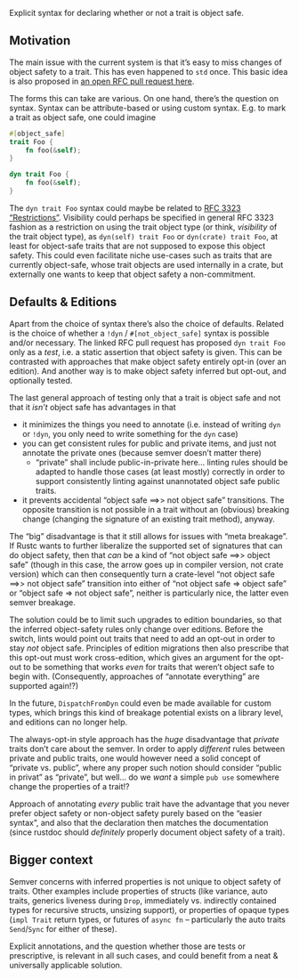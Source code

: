 Explicit syntax for declaring whether or not a trait is object safe.

## Motivation

The main issue with the current system is that it’s easy to miss changes of object safety to a trait. This has even happened to `std` once.
This basic idea is also proposed in [an open RFC pull request here](https://github.com/rust-lang/rfcs/pull/3022).

The forms this can take are various. On one hand, there’s the question on syntax. Syntax can be attribute-based or using custom syntax.
E.g. to mark a trait as object safe, one could imagine
```rs
#[object_safe]
trait Foo {
    fn foo(&self);
}
```
```rs
dyn trait Foo {
    fn foo(&self);
}
```

The `dyn trait Foo` syntax could maybe be related to [RFC 3323 “Restrictions”](https://rust-lang.github.io/rfcs/3323-restrictions.html).
Visibility could perhaps be specified in general RFC 3323 fashion as a restriction on using the trait object type
(or think, *visibility* of the trait object type), as `dyn(self) trait Foo` or `dyn(crate) trait Foo`,
at least for object-safe traits that are not supposed to expose this object safety. This could even facilitate
niche use-cases such as traits that are currently object-safe, whose trait objects are used internally in a crate, but
externally one wants to keep that object safety a non-commitment.

## Defaults & Editions

Apart from the choice of syntax there’s also the choice of defaults. Related is the choice of whether a `!dyn` / `#[not_object_safe]` syntax
is possible and/or necessary. The linked RFC pull request has proposed `dyn trait Foo` only as a *test*, i.e. a static assertion that object
safety is given. This can be contrasted with approaches that make object safety entirely opt-in (over an edition). And another way is
to make object safety inferred but opt-out, and optionally tested.

The last general approach of testing only that a trait is object safe and not that it *isn’t* object safe has advantages in that
*	it minimizes the things you need to annotate (i.e. instead of writing `dyn` or `!dyn`, you only need to write something for the `dyn` case)
*	you can get consistent rules for public and private items, and just not annotate the private ones (because semver doesn’t matter there)
	*	“private” shall include public-in-private here… linting rules should be adapted to handle those cases (at least mostly) correctly
   		in order to support consistently linting against unannotated object safe public traits.
*	it prevents accidental “object safe ==>> not object safe” transitions. The opposite transition is not possible in a trait without an (obvious)
	breaking change (changing the signature of an existing trait method), anyway.

The “big” disadvantage is that it still allows for issues with “meta breakage”. If Rustc wants to further liberalize the supported set of signatures
that can do object safety, then that *can* be a kind of “not object safe ==>> object safe” (though in this case, the arrow goes up in compiler version,
not crate version) which can then consequently turn a crate-level “not object safe ==>> not object safe” transition into either
of “not object safe => object safe” or “object safe => not object safe”, neither is particularly nice, the latter even semver breakage.

The solution could be to limit such upgrades to edition boundaries, so that the inferred object-safety rules only change over editions. Before the switch,
lints would point out traits that need to add an opt-out in order to stay *not* object safe. Principles of edition migrations then also prescribe that this
opt-out must work cross-edition, which gives an argument for the opt-out to be something that works *even* for traits that weren’t object safe to begin with.
(Consequently, approaches of “annotate everything” are supported again!?)

In the future, `DispatchFromDyn` could even be made available for custom types, which brings this kind of breakage potential exists on a library level,
and editions can no longer help.

The always-opt-in style approach has the *huge* disadvantage that *private* traits don’t care about the semver. In order to apply *different* rules
between private and public traits, one would however need a solid concept of “private vs. public”, where any proper such notion should consider
“public in privat” as “private”, but well… do we *want* a simple `pub use` somewhere change the properties of a trait!?

Approach of annotating *every* public trait have the advantage that you never prefer object safety or non-object safety purely based on the “easier syntax”,
and also that the declaration then matches the documentation (since rustdoc should *definitely* properly document object safety of a trait).

## Bigger context

Semver concerns with inferred properties is not unique to object safety of traits. Other examples include properties of structs (like variance,
auto traits, generics liveness during `Drop`, immediately vs. indirectly contained types for recursive structs, unsizing support), or properties of
opaque types (`impl Trait` return types, or futures of `async fn` – particularly the auto traits `Send`/`Sync` for either of these).

Explicit annotations, and the question whether those are tests or prescriptive, is relevant in all such cases, and could benefit from a neat
& universally applicable solution.
